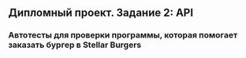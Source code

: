 ## Дипломный проект. Задание 2: API

### Автотесты для проверки программы, которая помогает заказать бургер в Stellar Burgers


